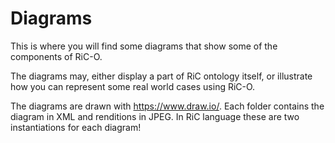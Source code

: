 # Diagrams

This is where you will find some diagrams that show some of the components of RiC-O.

The diagrams may, either display a part of RiC ontology itself, or illustrate how you can represent some real world cases using RiC-O. 

The diagrams are drawn with https://www.draw.io/. Each folder contains the diagram in XML and renditions in JPEG. In RiC language these are two instantiations for each diagram!
